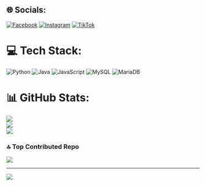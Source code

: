 
## 🌐 Socials:
[![Facebook](https://img.shields.io/badge/Facebook-%231877F2.svg?logo=Facebook&logoColor=white)](https://facebook.com/meilanodwipranata.nano) [![Instagram](https://img.shields.io/badge/Instagram-%23E4405F.svg?logo=Instagram&logoColor=white)](https://instagram.com/meilano.amp) [![TikTok](https://img.shields.io/badge/TikTok-%23000000.svg?logo=TikTok&logoColor=white)](https://tiktok.com/@mlnodwipnta) 

# 💻 Tech Stack:
![Python](https://img.shields.io/badge/python-3670A0?style=for-the-badge&logo=python&logoColor=ffdd54) ![Java](https://img.shields.io/badge/java-%23ED8B00.svg?style=for-the-badge&logo=openjdk&logoColor=white) ![JavaScript](https://img.shields.io/badge/javascript-%23323330.svg?style=for-the-badge&logo=javascript&logoColor=%23F7DF1E) ![MySQL](https://img.shields.io/badge/mysql-4479A1.svg?style=for-the-badge&logo=mysql&logoColor=white) ![MariaDB](https://img.shields.io/badge/MariaDB-003545?style=for-the-badge&logo=mariadb&logoColor=white)
# 📊 GitHub Stats:
![](https://github-readme-stats.vercel.app/api?username=meilanodwipranata&theme=dark&hide_border=false&include_all_commits=false&count_private=false)<br/>
![](https://github-readme-streak-stats.herokuapp.com/?user=meilanodwipranata&theme=dark&hide_border=false)<br/>
![](https://github-readme-stats.vercel.app/api/top-langs/?username=meilanodwipranata&theme=dark&hide_border=false&include_all_commits=false&count_private=false&layout=compact)

### 🔝 Top Contributed Repo
![](https://github-contributor-stats.vercel.app/api?username=meilanodwipranata&limit=5&theme=dark&combine_all_yearly_contributions=true)

---
[![](https://visitcount.itsvg.in/api?id=meilanodwipranata&icon=0&color=0)](https://visitcount.itsvg.in)

